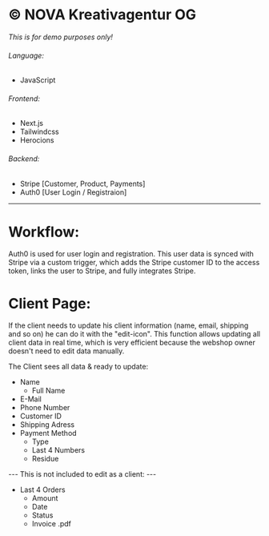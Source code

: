 # © NOVA Kreativagentur OG

_This is for demo purposes only!_

###### Language:

- JavaScript

###### Frontend:

- Next.js
- Tailwindcss
- Herocions

###### Backend:

- Stripe [Customer, Product, Payments]
- Auth0 [User Login / Registraion]

---

# Workflow:

Auth0 is used for user login and registration. This user data is synced with Stripe via a custom trigger, which adds the Stripe customer ID to the access token, links the user to Stripe, and fully integrates Stripe.

# Client Page:

If the client needs to update his client information (name, email, shipping and so on) he can do it with the "edit-icon". This function allows updating all client data in real time, which is very efficient because the webshop owner doesn't need to edit data manually.

The Client sees all data & ready to update:

- Name
  - Full Name
- E-Mail
- Phone Number
- Customer ID
- Shipping Adress
- Payment Method
  - Type
  - Last 4 Numbers
  - Residue

--- This is not included to edit as a client: ---

- Last 4 Orders
  - Amount
  - Date
  - Status
  - Invoice .pdf

